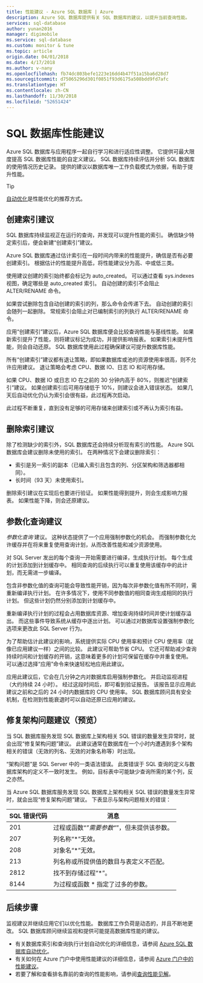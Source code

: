 ```yaml
---
title: 性能建议 - Azure SQL 数据库 | Azure
description: Azure SQL 数据库提供有关 SQL 数据库的建议，以提升当前查询性能。
services: sql-database
author: yunan2016
manager: digimobile
ms.service: sql-database
ms.custom: monitor & tune
ms.topic: article
origin.date: 04/01/2018
ms.date: 4/17/2018
ms.author: v-nany
ms.openlocfilehash: fb74dc803befe1223e16dd4b47f51a15ba6d28d7
ms.sourcegitcommit: d75065296d301f0851f93d6175a508bdd9fd7afc
ms.translationtype: HT
ms.contentlocale: zh-CN
ms.lasthandoff: 11/30/2018
ms.locfileid: "52651424"
---
```

# <a name="performance-recommendations-for-sql-database"></a>SQL 数据库性能建议

Azure SQL 数据库与应用程序一起自行学习和进行适应性调整。 它提供可最大限度提高 SQL 数据库性能的自定义建议。 SQL 数据库持续评估并分析 SQL 数据库的使用情况历史记录。 提供的建议以数据库唯一工作负载模式为依据，有助于提升性能。

> [!TIP]
> [自动优化](sql-database-automatic-tuning.md)是性能优化的推荐方式。 
>

## <a name="create-index-recommendations"></a>创建索引建议
SQL 数据库持续监视正在运行的查询，并发现可以提升性能的索引。 确信缺少特定索引后，便会新建“创建索引”建议。

 Azure SQL 数据库通过估计索引在一段时间内带来的性能提升，确信是否有必要创建索引。 根据估计的性能提升高低，将性能建议分为高、中或低三类。 

使用建议创建的索引始终都会标记为 auto_created。 可以通过查看 sys.indexes 视图，确定哪些是 auto_created 索引。 自动创建的索引不会阻止 ALTER/RENAME 命令。 

如果尝试删除包含自动创建的索引的列，那么命令会传递下去。 自动创建的索引会随列一起删除。 常规索引会阻止对已编制索引的列执行 ALTER/RENAME 命令。

应用“创建索引”建议后，Azure SQL 数据库便会比较查询性能与基线性能。 如果新索引提升了性能，则将建议标记为成功，并提供影响报表。 如果索引未提升性能，则会自动还原。 SQL 数据库使用此过程确保建议可提升数据库性能。

所有“创建索引”建议都有退让策略，即如果数据库或池的资源使用率很高，则不允许应用建议。 退让策略会考虑 CPU、数据 IO、日志 IO 和可用存储。 

如果 CPU、数据 IO 或日志 IO 在之前的 30 分钟内高于 80%，则推迟“创建索引”建议。 如果创建索引后可用存储低于 10%，则建议会进入错误状态。 如果几天后自动优化仍认为索引会很有益，此过程再次启动。 

此过程不断重复，直到没有足够的可用存储来创建索引或不再认为索引有益。

## <a name="drop-index-recommendations"></a>删除索引建议
除了检测缺少的索引外，SQL 数据库还会持续分析现有索引的性能。 Azure SQL 数据库会建议删除未使用的索引。 在两种情况下会建议删除索引：
* 索引是另一索引的副本（已编入索引且包含的列、分区架构和筛选器都相同）。
* 长时间（93 天）未使用索引。

删除索引建议在实现后也要进行验证。 如果性能得到提升，则会生成影响力报表。 如果性能下降，则会还原建议。


## <a name="parameterize-queries-recommendations"></a>参数化查询建议
*参数化查询* 建议。 这种状态提供了一个应用强制参数化的机会。 而强制参数化允许缓存并在将来重复使用查询计划，从而改善性能和减少资源使用。 

对 SQL Server 发出的每个查询一开始需要进行编译，生成执行计划。 每个生成的计划添加到计划缓存中。 相同查询的后续执行可以重复使用该缓存中的此计划，而无需进一步编译。 

包含非参数化值的查询可能会导致性能开销，因为每次非参数化值有所不同时，需重新编译执行计划。 在许多情况下，使用不同参数值的相同查询生成相同的执行计划。 但这些计划仍然分别添加到计划缓存中。 

重新编译执行计划的过程会占用数据库资源、增加查询持续时间并使计划缓存溢出。 而这些事件导致系统从缓存中逐出计划。 可以通过对数据库设置强制参数化选项来更改此 SQL Server 行为。 

为了帮助估计此建议的影响，系统提供实际 CPU 使用率和预计 CPU 使用率（就像已应用建议一样）之间的比较。 此建议可帮助节省 CPU。 它还可帮助减少查询持续时间和计划缓存的开销，这意味着更多的计划可保留在缓存中并重复使用。 可以通过选择“应用”命令来快速轻松地应用此建议。 

应用此建议后，它会在几分钟之内对数据库启用强制参数化。 并启动监视进程（大约持续 24 小时）。 经过这段时间后，即可看到验证报告。 该报告显示应用此建议之前和之后的 24 小时内数据库的 CPU 使用率。 SQL 数据库顾问具有安全机制，在检测到性能衰退时可以自动还原已应用的建议。

## <a name="fix-schema-issues-recommendations-preview"></a>修复架构问题建议（预览）
当 SQL 数据库服务发现 SQL 数据库上架构相关 SQL 错误的数量发生异常时，就会出现“修复架构问题”建议。 此建议通常在数据库在一个小时内遭遇到多个架构相关的错误（无效的列名、无效的对象名称等）时出现。

“架构问题”是 SQL Server 中的一类语法错误。 此类错误于 SQL 查询的定义与数据库架构的定义不一致时发生。 例如，目标表中可能缺少查询所需的某个列，反之亦然。 

当 Azure SQL 数据库服务发现 SQL 数据库上架构相关 SQL 错误的数量发生异常时，就会出现“修复架构问题”建议。 下表显示与架构问题相关的错误：

| SQL 错误代码 | 消息 |
| --- | --- |
| 201 |过程或函数“*”需要参数“*”，但未提供该参数。 |
| 207 |列名称“*”无效。 |
| 208 |对象名“*”无效。 |
| 213 |列名称或所提供值的数目与表定义不匹配。 |
| 2812 |找不到存储过程“*”。 |
| 8144 |为过程或函数 * 指定了过多的参数。 |

## <a name="next-steps"></a>后续步骤
监视建议并继续应用它们以优化性能。 数据库工作负荷是动态的，并且不断地更改。 SQL 数据库顾问继续监视和提供可能提高数据库性能的建议。 

* 有关数据库索引和查询执行计划自动优化的详细信息，请参阅 [Azure SQL 数据库自动优化](sql-database-automatic-tuning.md)。
*  有关如何在 Azure 门户中使用性能建议的详细信息，请参阅 [Azure 门户中的性能建议](sql-database-advisor-portal.md)。
* 若要了解和查看排名靠前的查询的性能影响，请参阅[查询性能见解](sql-database-query-performance.md)。

<!--Update_Description: add a tip for performance tuning;add two next step links-->
